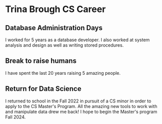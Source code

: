 # Trina Brough CS Career
## Database Administration Days
I worked for 5 years as a database developer. I also worked at system analysis and design as well as writing stored procedures.
## Break to raise humans
I have spent the last 20 years raising 5 amazing people.
## Return for Data Science
I returned to school in the Fall 2022 in pursuit of a CS minor in order to apply to the CS Master's Program. All the amazing new tools to work with and manipulate data drew me back! I hope to begin the Master's program Fall 2024.
